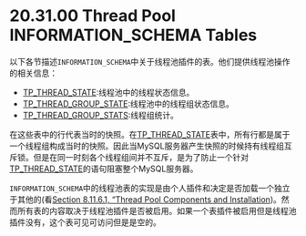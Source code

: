 # 20.31.00 Thread Pool INFORMATION_SCHEMA Tables

以下各节描述`INFORMATION_SCHEMA`中关于线程池插件的表。他们提供线程池操作的相关信息：

- [TP_THREAD_STATE]():线程池中的线程状态信息。
- [TP_THREAD_GROUP_STATE]():线程池中的线程组状态信息。
- [TP_THREAD_GROUP_STATS]():线程组统计。

在这些表中的行代表当时的快照。在[TP_THREAD_STATE]()表中，所有行都是属于一个线程组构成当时的快照。因此当MySQL服务器产生快照的时候持有线程组互斥锁。但是在同一时刻各个线程组间并不互斥，是为了防止一个针对[TP_THREAD_STATE]()的语句阻塞整个MySQL服务器。

`INFORMATION_SCHEMA`中的线程池表的实现是由个人插件和决定是否加载一个独立于其他的(看[Section 8.11.6.1, “Thread Pool Components and Installation]())。然而所有表的内容取决于线程池插件是否被启用。如果一个表插件被启用但是线程池插件没有，这个表可见可访问但是是空的。